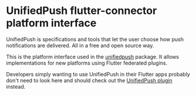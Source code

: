 # UnifiedPush flutter-connector platform interface

UnifiedPush is specifications and tools that let the user choose how push notifications are delivered. All in a free and open source way.

This is the platform interface used in the [unifiedpush](../unifiedpush) package. It allows implementations for new platforms using Flutter federated plugins.

Developers simply wanting to use UnifiedPush in their Flutter apps probably don't need to look here and should check out the [UnifiedPush plugin](../unifiedpush) instead.
